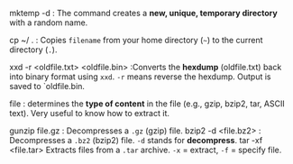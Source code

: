 mktemp -d : The command creates a **new, unique, temporary directory** with a random name.

cp ~/<filename> .   : Copies `filename` from your home directory (`~`) to the current directory (`.`).

xxd -r <oldfile.txt> <oldfile.bin> :Converts the **hexdump** (oldfile.txt) back into binary format using `xxd`. `-r` means reverse the hexdump. Output is saved to `oldfile.bin.
 
file <filename> : determines the **type of content** in the file (e.g., gzip, bzip2, tar, ASCII text). Very useful to know how to extract it.

gunzip file.gz : Decompresses a `.gz` (gzip) file.
bzip2 -d <file.bz2> : Decompresses a `.bz2` (bzip2) file. `-d` stands for **decompress**.
tar -xf <file.tar> Extracts files from a `.tar` archive. `-x` = extract, `-f` = specify file.





